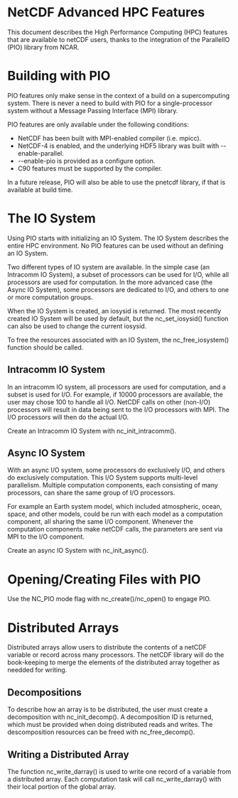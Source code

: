 # NetCDF Advanced HPC Features

This document describes the High Performance Computing (HPC) features
that are available to netCDF users, thanks to the integration of the
ParallelIO (PIO) library from NCAR.

# Building with PIO

PIO features only make sense in the context of a build on a
supercomputing system. There is never a need to build with PIO for a
single-processor system without a Message Passing Interface (MPI)
library.

PIO features are only available under the following conditions:
* NetCDF has been built with MPI-enabled compiler (i.e. mpicc).
* NetCDF-4 is enabled, and the underlying HDF5 library was built with --enable-parallel.
* --enable-pio is provided as a configure option.
* C90 features must be supported by the compiler.

In a future release, PIO will also be able to use the pnetcdf library,
if that is available at build time.

# The IO System

Using PIO starts with initializing an IO System. The IO System
describes the entire HPC environment. No PIO features can be used
without an defining an IO System.

Two different types of IO system are available. In the simple case (an
Intracomm IO System), a subset of processors can be used for I/O,
while all processors are used for computation. In the more advanced
case (the Async IO System), some processors are dedicated to I/O, and
others to one or more computation groups.

When the IO System is created, an iosysid is returned. The most
recently created IO System will be used by default, but the
nc_set_iosysid() function can also be used to change the current
iosysid.

To free the resources associated with an IO System, the
nc_free_iosystem() function should be called.

## Intracomm IO System

In an intracomm IO system, all processors are used for computation,
and a subset is used for I/O. For example, if 10000 processors are
available, the user may chose 100 to handle all I/O. NetCDF calls on
other (non-I/O) processors will result in data being sent to the I/O
processors with MPI. The I/O processors will then do the actual I/O.

Create an Intracomm IO System with nc_init_intracomm().

## Async IO System

With an async I/O system, some processors do exclusively I/O, and
others do exclusively computation. This I/O System supports
multi-level parallelism. Multiple computation components, each
consisting of many processors, can share the same group of I/O
processors.

For example an Earth system model, which included atmospheric, ocean,
space, and other models, could be run with each model as a computation
component, all sharing the same I/O component. Whenever the
computation components make netCDF calls, the parameters are sent via
MPI to the I/O component.

Create an async IO System with nc_init_async().

# Opening/Creating Files with PIO

Use the NC_PIO mode flag with nc_create()/nc_open() to engage PIO.

# Distributed Arrays

Distributed arrays allow users to distribute the contents of a netCDF
variable or record across many processors. The netCDF library will do
the book-keeping to merge the elements of the distributed array
together as needded for writing.

## Decompositions

To describe how an array is to be distributed, the user must create a
decomposition with nc_init_decomp(). A decomposition ID is returned,
which must be provided when doing distributed reads and writes. The
descomposition resources can be freed with nc_free_decomp().

## Writing a Distributed Array

The function nc_write_darray() is used to write one record of a
variable from a distributed array. Each computation task will call
nc_write_darray() with their local portion of the global array.













